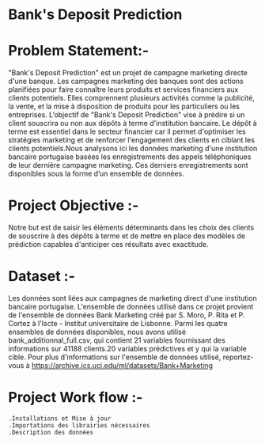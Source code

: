 # Bank's Deposit Prediction

# Problem Statement:-
"Bank's Deposit Prediction" est un projet de campagne marketing directe d'une banque. Les campagnes marketing des banques sont des actions planifiées pour faire connaître leurs produits et services financiers aux clients potentiels. Elles comprennent plusieurs activités comme la publicité, la vente, et la mise à disposition de produits pour les particuliers ou les entreprises.
L’objectif de "Bank's Deposit Prediction" vise à prédire si un client souscrira ou non aux dépôts à terme d'institution bancaire. Le dépôt à terme est essentiel dans le secteur financier car il permet d'optimiser les stratégies marketing et de renforcer l'engagement des clients en ciblant les clients potentiels.Nous analysons ici les données marketing d'une institution bancaire portugaise basées les enregistrements des appels téléphoniques de leur dernière campagne marketing. Ces derniers enregistrements sont disponibles sous la forme d’un ensemble de données.

# Project Objective :-
Notre but est de saisir les éléments déterminants dans les choix des clients de souscrire à des dépôts à terme et de mettre en place des modèles de prédiction capables d'anticiper ces résultats avec exactitude.

# Dataset :-
Les données sont liées aux campagnes de marketing direct d'une institution bancaire portugaise. L'ensemble de données utilisé dans ce projet provient de l'ensemble de données Bank Marketing créé par S. Moro, P. Rita et P. Cortez à l'Iscte - Institut universitaire de Lisbonne. Parmi les quatre ensembles de données disponibles, nous avons utilisé bank_additionnal_full.csv, qui contient 21 variables fournissant des informations sur 41188 clients.20 variables prédictives et y qui la variable cible. 
Pour plus d'informations sur l'ensemble de données utilisé, reportez-vous à https://archive.ics.uci.edu/ml/datasets/Bank+Marketing

# Project Work flow :-

    .Installations et Mise à jour
    .Importations des librairies nécessaires
    .Description des données